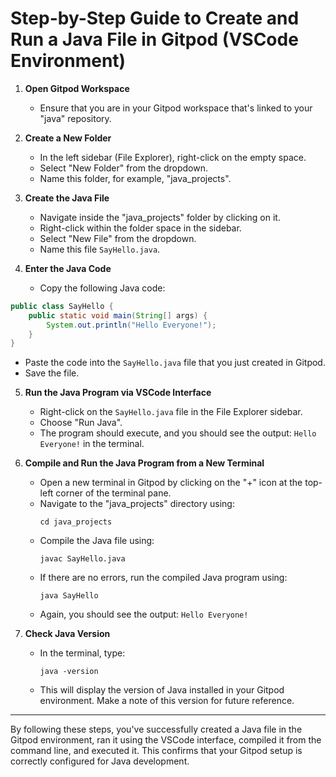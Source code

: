 
# Step-by-Step Guide to Create and Run a Java File in Gitpod (VSCode Environment)

1. **Open Gitpod Workspace**
   - Ensure that you are in your Gitpod workspace that's linked to your "java" repository.

2. **Create a New Folder**
   - In the left sidebar (File Explorer), right-click on the empty space.
   - Select "New Folder" from the dropdown.
   - Name this folder, for example, "java_projects".

3. **Create the Java File**
   - Navigate inside the "java_projects" folder by clicking on it.
   - Right-click within the folder space in the sidebar.
   - Select "New File" from the dropdown.
   - Name this file `SayHello.java`.

4. **Enter the Java Code**
   - Copy the following Java code:

```java
public class SayHello {
    public static void main(String[] args) {
        System.out.println("Hello Everyone!");
    }
}
```

   - Paste the code into the `SayHello.java` file that you just created in Gitpod.
   - Save the file.

5. **Run the Java Program via VSCode Interface**
   - Right-click on the `SayHello.java` file in the File Explorer sidebar.
   - Choose "Run Java".
   - The program should execute, and you should see the output: `Hello Everyone!` in the terminal.

6. **Compile and Run the Java Program from a New Terminal**
   - Open a new terminal in Gitpod by clicking on the "+" icon at the top-left corner of the terminal pane.
   - Navigate to the "java_projects" directory using:
     ```
     cd java_projects
     ```
   - Compile the Java file using:
     ```
     javac SayHello.java
     ```
   - If there are no errors, run the compiled Java program using:
     ```
     java SayHello
     ```
   - Again, you should see the output: `Hello Everyone!`

7. **Check Java Version**
   - In the terminal, type:
     ```
     java -version
     ```
   - This will display the version of Java installed in your Gitpod environment. Make a note of this version for future reference.

---

By following these steps, you've successfully created a Java file in the Gitpod environment, ran it using the VSCode interface, compiled it from the command line, and executed it. This confirms that your Gitpod setup is correctly configured for Java development.

